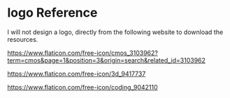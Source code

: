 # logo Reference

I will not design a logo, directly from the following website to download the resources.

https://www.flaticon.com/free-icon/cmos_3103962?term=cmos&page=1&position=3&origin=search&related_id=3103962

https://www.flaticon.com/free-icon/3d_9417737

https://www.flaticon.com/free-icon/coding_9042110